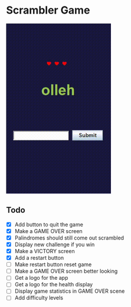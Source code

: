 # Scrambler Game

![example of how the project looks in action!](fail.gif)

## Todo
- [x] Add button to quit the game
- [x] Make a GAME OVER screen
- [X] Palindromes should still come out scrambled
- [X] Display new challenge if you win
- [x] Make a VICTORY screen
- [x] Add a restart button
- [ ] Make restart button reset game
- [ ] Make a GAME OVER screen better looking
- [ ] Get a logo for the app
- [ ] Get a logo for the health display
- [ ] Display game statistics in GAME OVER scene
- [ ] Add difficulty levels
